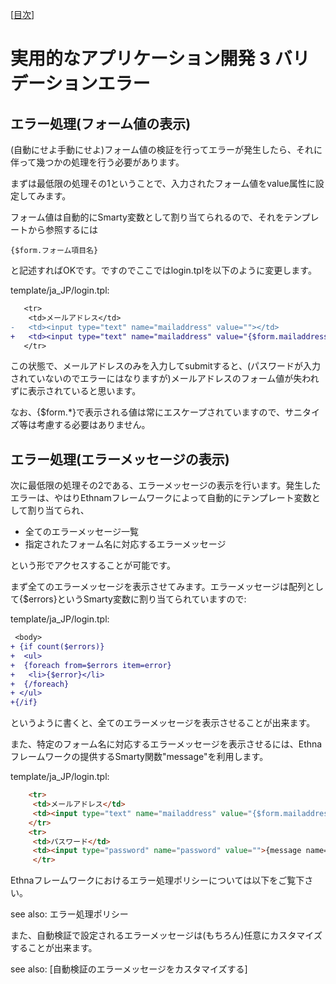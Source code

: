 [[目次](README.md)]
# 実用的なアプリケーション開発 3 バリデーションエラー
## エラー処理(フォーム値の表示)

(自動にせよ手動にせよ)フォーム値の検証を行ってエラーが発生したら、それに伴って幾つかの処理を行う必要があります。

まずは最低限の処理その1ということで、入力されたフォーム値をvalue属性に設定してみます。

フォーム値は自動的にSmarty変数として割り当てられるので、それをテンプレートから参照するには

`{$form.フォーム項目名}`

と記述すればOKです。ですのでここではlogin.tplを以下のように変更します。

template/ja_JP/login.tpl:

```diff
   <tr>
    <td>メールアドレス</td>
-   <td><input type="text" name="mailaddress" value=""></td>
+   <td><input type="text" name="mailaddress" value="{$form.mailaddress}"></td>
   </tr>
```

この状態で、メールアドレスのみを入力してsubmitすると、(パスワードが入力されていないのでエラーにはなりますが)メールアドレスのフォーム値が失われずに表示されていると思います。

なお、{$form.*}で表示される値は常にエスケープされていますので、サニタイズ等は考慮する必要はありません。

## エラー処理(エラーメッセージの表示)

次に最低限の処理その2である、エラーメッセージの表示を行います。発生したエラーは、やはりEthnamフレームワークによって自動的にテンプレート変数として割り当てられ、

* 全てのエラーメッセージ一覧
* 指定されたフォーム名に対応するエラーメッセージ

という形でアクセスすることが可能です。

まず全てのエラーメッセージを表示させてみます。エラーメッセージは配列として{$errors}というSmarty変数に割り当てられていますので:

template/ja_JP/login.tpl:

```diff
 <body>
+ {if count($errors)}
+  <ul>
+  {foreach from=$errors item=error}
+   <li>{$error}</li>
+  {/foreach}
+ </ul>
+{/if}
```

というように書くと、全てのエラーメッセージを表示させることが出来ます。

また、特定のフォーム名に対応するエラーメッセージを表示させるには、Ethnaフレームワークの提供するSmarty関数"message"を利用します。

template/ja_JP/login.tpl:

```html
    <tr>
     <td>メールアドレス</td>
     <td><input type="text" name="mailaddress" value="{$form.mailaddress}">{message name="mailaddress"}</td>
    </tr>
    <tr>
     <td>パスワード</td>
     <td><input type="password" name="password" value="">{message name="password"}</td>
     </tr>
```

Ethnaフレームワークにおけるエラー処理ポリシーについては以下をご覧下さい。

see also: エラー処理ポリシー

また、自動検証で設定されるエラーメッセージは(もちろん)任意にカスタマイズすることが出来ます。

see also: [自動検証のエラーメッセージをカスタマイズする]
